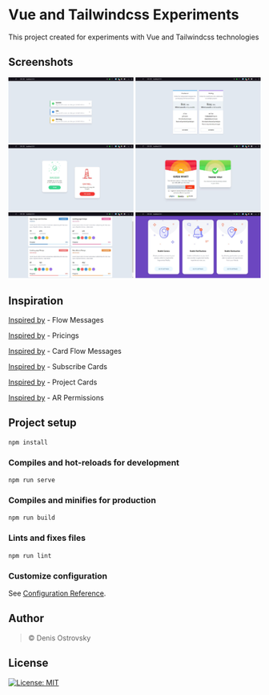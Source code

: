 # Vue and Tailwindcss Experiments

This project created for experiments with Vue and Tailwindcss technologies

## Screenshots

<img src="./screenshots/FlowMessages.JPG" width="250">
<img src="./screenshots/Pricings.JPG" width="250">
<img src="./screenshots/CardFlowMessages.JPG" width="250">
<img src="./screenshots/SubscribeCards.JPG" width="250">
<img src="./screenshots/ProjectCards.JPG" width="250">
<img src="./screenshots/ARPermissions.JPG" width="250">

## Inspiration

[Inspired by](https://www.pinterest.com/pin/591519732296784758/) - Flow Messages

[Inspired by](https://www.pinterest.com/pin/591519732296784926/) - Pricings

[Inspired by](https://www.pinterest.com/pin/591519732296785565/) - Card Flow Messages

[Inspired by](https://www.pinterest.com/pin/591519732296798114/) - Subscribe Cards

[Inspired by](https://www.pinterest.com/pin/591519732296798202/) - Project Cards

[Inspired by](https://www.pinterest.com/pin/591519732296798811/) - AR Permissions

## Project setup
```
npm install
```

### Compiles and hot-reloads for development
```
npm run serve
```

### Compiles and minifies for production
```
npm run build
```

### Lints and fixes files
```
npm run lint
```

### Customize configuration
See [Configuration Reference](https://cli.vuejs.org/config/).

## Author
> © Denis Ostrovsky
 
## License
[![License: MIT](https://img.shields.io/badge/License-MIT-green.svg)](https://github.com/DenisOstr/VueTailExp/blob/master/LICENSE)